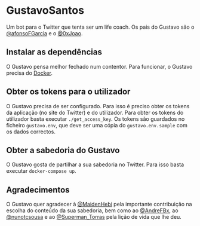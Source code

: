 # GustavoSantos
Um bot para o Twitter que tenta ser um life coach. Os pais do Gustavo são o [@afonsoFGarcia](https://twitter.com/afonsoFGarcia) e o [@0xJoao](https://twitter.com/0xJoao).

Instalar as dependências
------

O Gustavo pensa melhor fechado num contentor. Para funcionar, o Gustavo precisa do [Docker](https://www.docker.com/).

Obter os tokens para o utilizador
------

O Gustavo precisa de ser configurado. Para isso é preciso obter os tokens da aplicação (no site do Twitter) e do utilizador. Para obter os tokens do utilizador basta executar `./get_access_key`. Os tokens são guardados no ficheiro `gustavo.env`, que deve ser uma cópia do `gustavo.env.sample` com os dados correctos.

Obter a sabedoria do Gustavo
-------

O Gustavo gosta de partilhar a sua sabedoria no Twitter. Para isso basta executar `docker-compose up`.

Agradecimentos
------

O Gustavo quer agradecer à [@MaidenHebi](https://twitter.com/MaidenHebi) pela importante contribuição na escolha do conteúdo da sua sabedoria, bem como ao [@AndreFBx](https://twitter.com/AndreFBx), ao [@nunotcsousa](https://twitter.com/nunotcsousa) e ao [@Superman_Torras](https://twitter.com/Superman_Torras) pela lição de vida que lhe deu.
